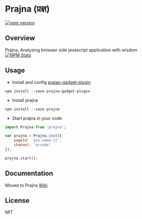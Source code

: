 # Prajna (प्रज्ञ)

[![npm version](https://d25lcipzij17d.cloudfront.net/badge.svg?id=js&type=6&v=1.0.0-beta9e&x2=0)](https://www.npmjs.com/package/prajna)

## Overview
Prajna, Analysing browser side javascript application with wisdom
[![NPM Stats](https://nodei.co/npm/prajna.png?downloads=true)](https://npmjs.org/package/prajna)

## Usage
- Install and config [prajan-gadget-plugin](https://github.com/mtdp-diancan-f2e/prajna-gadget-plugin)
```shell
npm install --save prajna-gadget-plugin
```

- Install prajna
```shell
npm install --save prajna
```

- Start prajna in your code
```javascript
import Prajna from 'prajna';

var prajna = Prajna.init({
    pageId: 'you-name-it',
    channel: 'qrcode'
});

prajna.start();
```

## Documentation
Moved to Prajna [Wiki](https://github.com/mtdp-diancan-f2e/prajna/wiki)

## License
MIT
